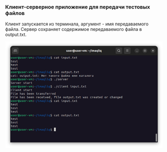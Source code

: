 ### Клиент-серверное приложение для передачи тестовых файлов

Клиент запускается из терминала, аргумент - имя передаваемого файла.
Сервер сохраняет содержимое передаваемого файла в output.txt.

![Example](0.png)

